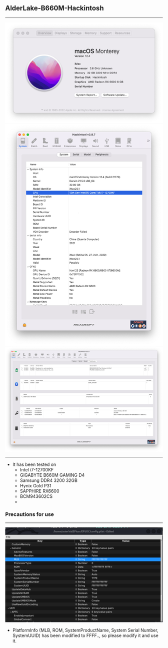 ## AlderLake-B660M-Hackintosh
***
![INFO](./s/INFO.png)
![12CHECK](./s/12Check.png)
![Other](./s/Otherparts.png)
***
- It has been tested on 
  - Intel i7-12700KF
  - GIGABYTE B660M GAMING D4
  - Samsung DDR4 3200 32GB 
  - Hynix Gold P31 
  - SAPPHIRE RX6600
  - BCM943602CS
  - 

### Precautions for use
***
![FFFF](./s/FFFF.png)
- PlatformInfo (MLB, ROM, SystemProductName, System Serial Number, SystemUUID) has been modified to FFFF.., so please modify it and use it.

